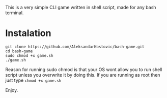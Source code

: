 This is a very simple CLI game written in shell script, made for any bash terminal.

# Instalation

```
git clone https://github.com/AleksandarKostovic/bash-game.git
cd bash-game
sudo chmod +x game.sh
./game.sh
```
Reason for running sudo chmod is that your OS wont allow you to run shell script unless you overwrite it by doing this. If you are running as root then just type `chmod +x game.sh`

Enjoy.
